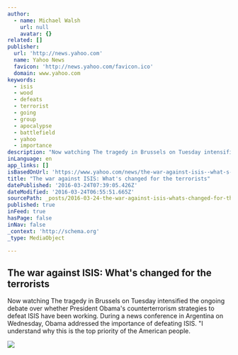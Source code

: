 ```yaml
---
author:
  - name: Michael Walsh
    url: null
    avatar: {}
related: []
publisher:
  url: 'http://news.yahoo.com'
  name: Yahoo News
  favicon: 'http://news.yahoo.com/favicon.ico'
  domain: www.yahoo.com
keywords:
  - isis
  - wood
  - defeats
  - terrorist
  - going
  - group
  - apocalypse
  - battlefield
  - yahoo
  - importance
description: "Now watching The tragedy in Brussels on Tuesday intensified the ongoing debate over whether President Obama's counterterrorism strategies to defeat ISIS have been working. During a news conference in Argentina on Wednesday, Obama addressed the importance of defeating ISIS. \"I understand why this is the top priority of the American people."
inLanguage: en
app_links: []
isBasedOnUrl: 'https://www.yahoo.com/news/the-war-against-isis--what-s-changed-for-the-terrorists-210326726.html'
title: "The war against ISIS: What's changed for the terrorists"
datePublished: '2016-03-24T07:39:05.426Z'
dateModified: '2016-03-24T06:55:51.665Z'
sourcePath: _posts/2016-03-24-the-war-against-isis-whats-changed-for-the-terrorists.md
published: true
inFeed: true
hasPage: false
inNav: false
_context: 'http://schema.org'
_type: MediaObject

---
```

<article style=""><h1>The war against ISIS: What's changed for the terrorists</h1><p>Now watching The tragedy in Brussels on Tuesday intensified the ongoing debate over whether President Obama's counterterrorism strategies to defeat ISIS have been working. During a news conference in Argentina on Wednesday, Obama addressed the importance of defeating ISIS. "I understand why this is the top priority of the American people.</p><img src="http://l2.yimg.com/bt/api/res/1.2/TA2XfaMiNtGkhzGeJjxCpA--/YXBwaWQ9eW5ld3NfbGVnbztpbD1wbGFuZTtxPTc1O3c9NjAw/http://l.yimg.com/os/publish-images/ivy/2016-03-23/c0b37350-f103-11e5-930d-ed16bd25a8e8_brussels_suspects.jpg" /></article>